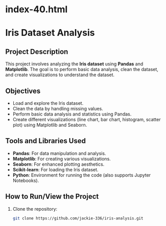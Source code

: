 # index-40.html
# Iris Dataset Analysis

## Project Description
This project involves analyzing the **Iris dataset** using **Pandas** and **Matplotlib**. The goal is to perform basic data analysis, clean the dataset, and create visualizations to understand the dataset.

## Objectives
- Load and explore the Iris dataset.
- Clean the data by handling missing values.
- Perform basic data analysis and statistics using Pandas.
- Create different visualizations (line chart, bar chart, histogram, scatter plot) using Matplotlib and Seaborn.

## Tools and Libraries Used
- **Pandas**: For data manipulation and analysis.
- **Matplotlib**: For creating various visualizations.
- **Seaborn**: For enhanced plotting aesthetics.
- **Scikit-learn**: For loading the Iris dataset.
- **Python**: Environment for running the code (also supports Jupyter Notebooks).

## How to Run/View the Project

1. Clone the repository:
   ```bash
   git clone https://github.com/jackie-336/iris-analysis.git
